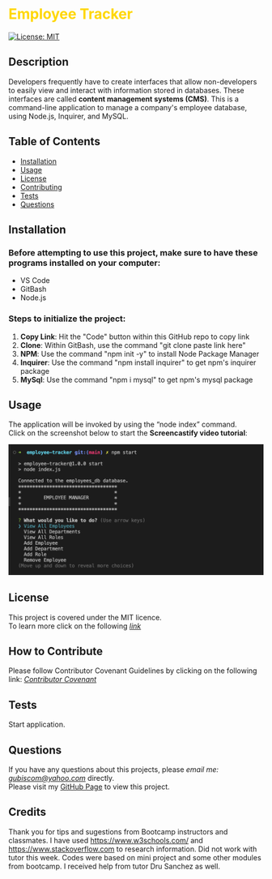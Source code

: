 # <span style="color:gold">Employee Tracker</span>
 
[![License: MIT](https://img.shields.io/badge/License-MIT-yellow.svg)](https://opensource.org/licenses/MIT)
  
## Description 
Developers frequently have to create interfaces that allow non-developers to easily view and interact with information stored in databases. These interfaces are called **content management systems (CMS)**. This is a command-line application to manage a company's employee database, using Node.js, Inquirer, and MySQL.

## Table of Contents
* [Installation](#installation)
* [Usage](#usage)
* [License](#license)
* [Contributing](#contributing)
* [Tests](#tests)
* [Questions](#questions)
  
## Installation 
### Before attempting to use this project, make sure to have these programs installed on your computer:
* VS Code
* GitBash
* Node.js

### Steps to initialize the project:
1. **Copy Link**: Hit the "Code" button within this GitHub repo to copy link
2. **Clone**: Within GitBash, use the command "git clone paste link here"
3. **NPM**: Use the command "npm init -y" to install Node Package Manager
4. **Inquirer**: Use the command "npm install inquirer" to get npm's inquirer package
5. **MySql**: Use the command "npm i mysql" to get npm's mysql package

## Usage 
The application will be invoked by using the “node index” command.  
Click on the screenshot below to start the **Screencastify video tutorial**:

*[![screencastify video](./assets/Screenshot%202023-06-28%20at%209.37.17%20AM.png)](https://drive.google.com/file/d/1PMtAsJqsHxmenO24d3bcL-vt0616dfV7/view)*
  
## License
This project is covered under the MIT licence.  
To learn more click on the following *[link](https://opensource.org/licenses/MIT)*

## How to Contribute 
Please follow Contributor Covenant Guidelines by clicking on the following link: 
*[Contributor Covenant](https://www.contributor-covenant.org/)*

## Tests
Start application. 

## Questions
If you have any questions about this projects, please *email me: gubiscom@yahoo.com* directly.  
Please visit my [GitHub Page](https://github.com/Esztergb/employee-tracker.git) to view this project.

##  Credits
Thank you for tips and sugestions from Bootcamp instructors and classmates. I have used https://www.w3schools.com/ and https://www.stackoverflow.com to research information. Did not work with tutor this week. Codes were based on mini project and some other modules from bootcamp. I received help from tutor Dru Sanchez as well. 
